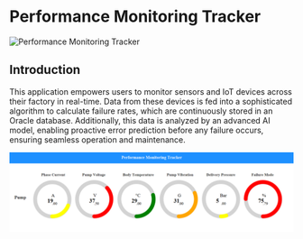 # Performance Monitoring Tracker
<img src="https://github.com/Dev-Ahmed-Mamdouh/Performance-Monitoring-Tracker/blob/master/Logo.ico" alt="Performance Monitoring Tracker" width="200">

## Introduction
This application empowers users to monitor sensors and IoT devices across their factory in real-time. Data from these devices is fed into a sophisticated algorithm to calculate failure rates, which are continuously stored in an Oracle database. Additionally, this data is analyzed by an advanced AI model, enabling proactive error prediction before any failure occurs, ensuring seamless operation and maintenance.

<img src="https://github.com/Dev-Ahmed-Mamdouh/Performance-Monitoring-Tracker/blob/master/Screenshot%202024-09-29%20192414.png" alt="Performance Monitoring Tracker" width="1000">

